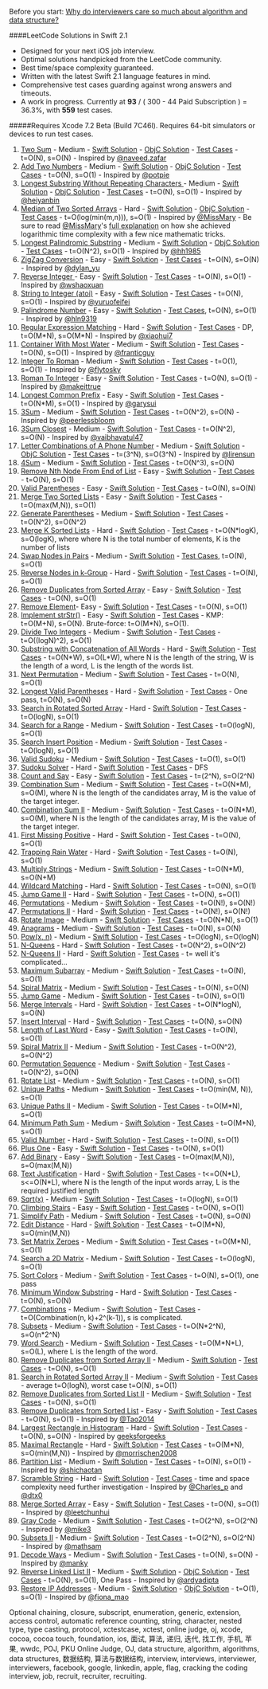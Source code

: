 Before you start: [Why do interviewers care so much about algorithm and data structure?](https://www.quora.com/Why-do-interviewers-care-so-much-about-algorithm-and-data-structure)

####LeetCode Solutions in Swift 2.1
* Designed for your next iOS job interview.
* Optimal solutions handpicked from the LeetCode community.
* Best time/space complexity guaranteed.
* Written with the latest Swift 2.1 language features in mind.
* Comprehensive test cases guarding against wrong answers and timeouts.
* A work in progress. Currently at **93** / ( 300 - 44 Paid Subscription ) = 36.3%, with **559** test cases.

#####Requires Xcode 7.2 Beta (Build 7C46l). Requires 64-bit simulators or devices to run test cases.

1. [Two Sum](https://oj.leetcode.com/problems/two-sum/) - Medium - [Swift Solution](./Solutions/Solutions/Medium/Medium_001_Two_Sum.swift) - [ObjC Solution](./Solutions/Solutions_ObjC/Medium/ObjC_Medium_001_Two_Sum.m) - [Test Cases](./Solutions/SolutionsTests/Medium/Medium_001_Two_Sum_Test.swift) - t=O(N), s=O(N) - Inspired by [@naveed.zafar](https://leetcode.com/discuss/10947/accepted-c-o-n-solution)
2. [Add Two Numbers](https://oj.leetcode.com/problems/add-two-numbers/) - Medium - [Swift Solution](./Solutions/Solutions/Medium/Medium_002_Add_Two_Numbers.swift) - [ObjC Solution](./Solutions/Solutions_ObjC/Medium/ObjC_Medium_002_Add_Two_Numbers.m) - [Test Cases](./Solutions/SolutionsTests/Medium/Medium_002_Add_Two_Numbers_Test.swift) - t=O(N), s=O(1) - Inspired by [@potpie](https://leetcode.com/discuss/2308/is-this-algorithm-optimal-or-what)
3. [Longest Substring Without Repeating Characters ](https://oj.leetcode.com/problems/longest-substring-without-repeating-characters/) - Medium - [Swift Solution](./Solutions/Solutions/Medium/Medium_003_Longest_Substring_Without_Repeating_Characters.swift) - [ObjC Solution](./Solutions/Solutions_ObjC/Medium/ObjC_Medium_003_Longest_Substring_Without_Repeating_Characters.m) - [Test Cases](./Solutions/SolutionsTests/Medium/Medium_003_Longest_Substring_Without_Repeating_Characters_Test.swift) - t=O(N), s=O(1) - Inspired by [@heiyanbin](https://leetcode.com/discuss/6168/my-o-n-solution)
4. [Median of Two Sorted Arrays](https://oj.leetcode.com/problems/median-of-two-sorted-arrays/) - Hard - [Swift Solution](./Solutions/Solutions/Hard/Hard_004_Median_Of_Two_Sorted_Arrays.swift) - [ObjC Solution](./Solutions/Solutions_ObjC/Hard/ObjC_Hard_004_Median_Of_Two_Sorted_Arrays.m) - [Test Cases](./Solutions/SolutionsTests/Hard/Hard_004_Median_Of_Two_Sorted_Arrays_Test.swift) - t=O(log(min(m,n))), s=O(1) - Inspired by [@MissMary](https://leetcode.com/discuss/15790/share-my-o-log-min-m-n-solution-with-explanation) - Be sure to read [@MissMary](https://leetcode.com/discuss/15790/share-my-o-log-min-m-n-solution-with-explanation)'s [full explanation](https://leetcode.com/discuss/15790/share-my-o-log-min-m-n-solution-with-explanation) on how she achieved logarithmic time complexity with a few nice mathematic tricks. 
5. [Longest Palindromic Substring](https://leetcode.com/problems/longest-palindromic-substring/) - Medium - [Swift Solution](./Solutions/Solutions/Medium/Medium_005_Longest_Palindromic_Substring.swift) - [ObjC Solution](./Solutions/Solutions_ObjC/Medium/ObjC_Medium_005_Longest_Palindromic_Substring.m) - [Test Cases](./Solutions/SolutionsTests/Medium/Medium_005_Longest_Palindromic_Substring_Test.swift) - t=O(N^2), s=O(1) - Inspired by [@hh1985](https://leetcode.com/discuss/32204/simple-c-solution-8ms-13-lines)
6. [ZigZag Conversion](https://oj.leetcode.com/problems/zigzag-conversion/) - Easy - [Swift Solution](./Solutions/Solutions/Easy/Easy_006_ZigZag_Conversion.swift) - [Test Cases](./Solutions/SolutionsTests/Easy/Easy_006_ZigZag_Conversion_Test.swift) - t=O(N), s=O(N) - Inspired by [@dylan_yu](https://leetcode.com/discuss/10493/easy-to-understand-java-solution)
7. [Reverse Integer ](https://oj.leetcode.com/problems/reverse-integer/) - Easy - [Swift Solution](./Solutions/Solutions/Easy/Easy_007_Reverse_Integer.swift) - [Test Cases](./Solutions/SolutionsTests/Easy/Easy_007_Reverse_Integer_Test.swift) - t=O(N), s=O(1) - Inspired by [@wshaoxuan](https://oj.leetcode.com/discuss/120/how-do-we-handle-the-overflow-case)
8. [String to Integer (atoi)](https://oj.leetcode.com/problems/string-to-integer-atoi/) - Easy - [Swift Solution](./Solutions/Solutions/Easy/Easy_008_String_to_Integer_atoi.swift) - [Test Cases](./Solutions/SolutionsTests/Easy/Easy_008_String_to_Integer_atoi_Test.swift) - t=O(N), s=O(1) - Inspired by [@yuruofeifei](https://leetcode.com/discuss/8886/my-simple-solution)
9. [Palindrome Number](https://oj.leetcode.com/problems/palindrome-number/) - Easy - [Swift Solution](./Solutions/Solutions/Easy/Easy_009_Palindrome_Number.swift) - [Test Cases](./Solutions/SolutionsTests/Easy/Easy_009_Palindrome_Number_Test.swift), t=O(N), s=O(1) - Inspired by [@hln9319](https://leetcode.com/discuss/12693/neat-ac-java-code-o-n-time-complexity)
10. [Regular Expression Matching](https://oj.leetcode.com/problems/regular-expression-matching/) - Hard - [Swift Solution](./Solutions/Solutions/Hard/Hard_010_Regular_Expression_Matching.swift) - [Test Cases](./Solutions/SolutionsTests/Hard/Hard_010_Regular_Expression_Matching_Test.swift) - DP, t=O(M\*N), s=O(M\*N) - Inspired by [@xiaohui7](https://leetcode.com/discuss/18970/concise-recursive-and-dp-solutions-with-full-explanation-in)
11. [Container With Most Water](https://leetcode.com/problems/container-with-most-water/) - Medium - [Swift Solution](./Solutions/Solutions/Medium/Medium_011_Container_With_Most_Water.swift) - [Test Cases](./Solutions/SolutionsTests/Medium/Medium_011_Container_With_Most_Water_Test.swift) - t=O(N), s=O(1) - Inspired by [@franticguy](https://leetcode.com/discuss/14610/very-simple-o-n-solution)
12. [Integer To Roman](https://leetcode.com/problems/integer-to-roman/) - Medium - [Swift Solution](./Solutions/Solutions/Medium/Medium_012_Integer_To_Roman.swift) - [Test Cases](./Solutions/SolutionsTests/Medium/Medium_012_Integer_To_Roman_Test.swift) - t=O(1), s=O(1) - Inspired by [@flytosky](https://leetcode.com/discuss/1208/how-to-improve-code)
13. [Roman To Integer](https://leetcode.com/problems/roman-to-integer/) - Easy - [Swift Solution](./Solutions/Solutions/Easy/Easy_013_Roman_To_Integer.swift) - [Test Cases](./Solutions/SolutionsTests/Easy/Easy_013_Roman_To_Integer_Test.swift) - t=O(N), s=O(1) - Inspired by [@makeittrue](https://leetcode.com/discuss/2369/solution-for-this-question-but-dont-know-there-any-easier-way)
14. [Longest Common Prefix](https://leetcode.com/problems/longest-common-prefix/) - Easy - [Swift Solution](./Solutions/Solutions/Easy/Easy_014_Longest_Common_Prefix.swift) - [Test Cases](./Solutions/SolutionsTests/Easy/Easy_014_Longest_Common_Prefix_Test.swift) - t=O(N\*M), s=O(1) - Inspired by [@garysui](https://leetcode.com/discuss/15755/optimal-solution)
15. [3Sum](https://leetcode.com/problems/3sum/) - Medium - [Swift Solution](./Solutions/Solutions/Medium/Medium_015_3Sum.swift) - [Test Cases](./Solutions/SolutionsTests/Medium/Medium_015_3Sum_Test.swift) - t=O(N^2), s=O(N) - Inspired by [@peerlessbloom](https://leetcode.com/discuss/10756/my-accepted-o-n-2-solution-without-hashmap)
16. [3Sum Closest](https://leetcode.com/problems/3sum-closest/) - Medium - [Swift Solution](./Solutions/Solutions/Medium/Medium_016_3Sum_Closest.swift) - [Test Cases](./Solutions/SolutionsTests/Medium/Medium_016_3Sum_Closest_Test.swift) - t=O(N^2), s=O(N) - Inspired by [@vaibhavatul47](https://leetcode.com/discuss/6438/a-n-2-solution-can-we-do-better)
17. [Letter Combinations of A Phone Number](https://leetcode.com/problems/letter-combinations-of-a-phone-number/) - Medium - [Swift Solution](./Solutions/Solutions/Medium/Medium_017_Letter_Combinations_Of_A_Phone_Number.swift) - [ObjC Solution](./Solutions/Solutions_ObjC/Medium/ObjC_Medium_017_Letter_Combinations_Of_A_Phone_Number.m) - [Test Cases](./Solutions/SolutionsTests/Medium/Medium_017_Letter_Combinations_Of_A_Phone_Number_Test.swift) - t=(3^N), s=O(3^N) - Inspired by [@lirensun](https://leetcode.com/discuss/24431/my-java-solution-with-fifo-queue)
18. [4Sum](https://leetcode.com/problems/4sum/) - Medium - [Swift Solution](./Solutions/Solutions/Medium/Medium_018_4Sum.swift) - [Test Cases](./Solutions/SolutionsTests/Medium/Medium_018_4Sum_Test.swift) - t=O(N^3), s=O(N)
19. [Remove Nth Node From End of List](https://leetcode.com/problems/remove-nth-node-from-end-of-list/) - Easy - [Swift Solution](./Solutions/Solutions/Easy/Easy_019_Remove_Nth_Node_From_End_Of_List.swift) - [Test Cases](./Solutions/SolutionsTests/Easy/Easy_019_Remove_Nth_Node_From_End_Of_List_Test.swift) - t=O(N), s=O(1)
20. [Valid Parentheses](https://leetcode.com/problems/valid-parentheses/) - Easy - [Swift Solution](./Solutions/Solutions/Easy/Easy_020_Valid_Parentheses.swift) - [Test Cases](./Solutions/SolutionsTests/Easy/Easy_020_Valid_Parentheses_Test.swift) - t=O(N), s=O(N)
21. [Merge Two Sorted Lists](https://leetcode.com/problems/merge-two-sorted-lists/) - Easy - [Swift Solution](./Solutions/Solutions/Easy/Easy_021_Merge_Two_Sorted_Lists.swift) - [Test Cases](./Solutions/SolutionsTests/Easy/Easy_021_Merge_Two_Sorted_Lists_Test.swift) - t=O(max(M,N)), s=O(1)
22. [Generate Parentheses](https://leetcode.com/problems/generate-parentheses/) - Medium - [Swift Solution](./Solutions/Solutions/Medium/Medium_022_Generate_Parentheses.swift) - [Test Cases](./Solutions/SolutionsTests/Medium/Medium_022_Generate_Parentheses_Test.swift) - t=O(N^2), s=O(N^2)
23. [Merge K Sorted Lists](https://leetcode.com/problems/merge-k-sorted-lists/) - Hard - [Swift Solution](./Solutions/Solutions/Hard/Hard_023_Merge_K_Sorted_Lists.swift) - [Test Cases](./Solutions/SolutionsTests/Hard/Hard_023_Merge_K_Sorted_Lists_Test.swift) - t=O(N\*logK), s=O(logK), where where N is the total number of elements, K is the number of lists
24. [Swap Nodes in Pairs](https://leetcode.com/problems/swap-nodes-in-pairs/) - Medium - [Swift Solution](./Solutions/Solutions/Medium/Medium_024_Swap_Nodes_In_Pairs.swift) - [Test Cases](./Solutions/SolutionsTests/Medium/Medium_024_Swap_Nodes_In_Pairs_Test.swift), t=O(N), s=O(1)
25. [Reverse Nodes in k-Group](https://leetcode.com/problems/reverse-nodes-in-k-group/) - Hard - [Swift Solution](./Solutions/Solutions/Hard/Hard_025_Reverse_Nodes_In_K_Group.swift) - [Test Cases](./Solutions/SolutionsTests/Hard/Hard_025_Reverse_Nodes_In_K_Group_Test.swift) - t=O(N), s=O(1)
26. [Remove Duplicates from Sorted Array](https://leetcode.com/problems/remove-duplicates-from-sorted-array/) - Easy - [Swift Solution](./Solutions/Solutions/Easy/Easy_026_Remove_Duplicates_from_Sorted_Array.swift) - [Test Cases](./Solutions/SolutionsTests/Easy/Easy_026_Remove_Duplicates_from_Sorted_Array_Test.swift) - t=O(N), s=O(1)
27. [Remove Element](https://leetcode.com/problems/remove-element/)- Easy - [Swift Solution](./Solutions/Solutions/Easy/Easy_027_Remove_Element.swift) - [Test Cases](./Solutions/SolutionsTests/Easy/Easy_027_Remove_Element_Test.swift) - t=O(N), s=O(1)
28. [Implement strStr()](https://leetcode.com/problems/implement-strstr/) - Easy - [Swift Solution](./Solutions/Solutions/Easy/Easy_028_Implement_StrStr.swift) - [Test Cases](./Solutions/SolutionsTests/Easy/Easy_028_Implement_StrStr_Test.swift) - KMP: t=O(M+N), s=O(N). Brute-force: t=O(M\*N), s=O(1).
29. [Divide Two Integers](https://leetcode.com/problems/divide-two-integers/) - Medium - [Swift Solution](./Solutions/Solutions/Medium/Medium_029_Divide_Two_Integers.swift) - [Test Cases](./Solutions/SolutionsTests/Medium/Medium_029_Divide_Two_Integers_Test.swift) - t=O((logN)^2), s=O(1)
30. [Substring with Concatenation of All Words](https://leetcode.com/problems/substring-with-concatenation-of-all-words/) - Hard - [Swift Solution](./Solutions/Solutions/Hard/Hard_030_Substring_With_Concatenation_Of_All_Words.swift) - [Test Cases](./Solutions/SolutionsTests/Hard/Hard_030_Substring_With_Concatenation_Of_All_Words_Test.swift) - t=O(N\*W), s=O(L\*W), where N is the length of the string, W is the length of a word, L is the length of the words list.
31. [Next Permutation](https://leetcode.com/problems/next-permutation/) - Medium - [Swift Solution](./Solutions/Solutions/Medium/Medium_031_Next_Permutation.swift) - [Test Cases](./Solutions/SolutionsTests/Medium/Medium_031_Next_Permutation_Test.swift) - t=O(N), s=O(1)
32. [Longest Valid Parentheses](https://leetcode.com/problems/longest-valid-parentheses/) - Hard - [Swift Solution](./Solutions/Solutions/Hard/Hard_032_Longest_Valid_Parentheses.swift) - [Test Cases](./Solutions/SolutionsTests/Hard/Hard_032_Longest_Valid_Parentheses_Test.swift) - One pass, t=O(N), s=O(N)
33. [Search in Rotated Sorted Array](https://leetcode.com/problems/search-in-rotated-sorted-array/) - Hard - [Swift Solution](./Solutions/Solutions/Hard/Hard_033_Search_In_Rotated_Sorted_Array.swift) - [Test Cases](./Solutions/SolutionsTests/Hard/Hard_033_Search_In_Rotated_Sorted_Array_Test.swift) - t=O(logN), s=O(1)
34. [Search for a Range](https://leetcode.com/problems/search-for-a-range/) - Medium - [Swift Solution](./Solutions/Solutions/Medium/Medium_034_Search_For_A_Range.swift) - [Test Cases](./Solutions/SolutionsTests/Medium/Medium_034_Search_For_A_Range_Test.swift) - t=O(logN), s=O(1)
35. [Search Insert Position](https://leetcode.com/problems/search-insert-position/) - Medium - [Swift Solution](./Solutions/Solutions/Medium/Medium_035_Search_Insert_Position.swift) - [Test Cases](./Solutions/SolutionsTests/Medium/Medium_035_Search_Insert_Position_Test.swift) - t=O(logN), s=O(1)
36. [Valid Sudoku](https://leetcode.com/problems/valid-sudoku/) - Medium - [Swift Solution](./Solutions/Solutions/Easy/Easy_036_Valid_Sudoku.swift) - [Test Cases](./Solutions/SolutionsTests/Easy/Easy_036_Valid_Sudoku_Test.swift) - t=O(1), s=O(1)
37. [Sudoku Solver](https://leetcode.com/problems/sudoku-solver/) - Hard - [Swift Solution](./Solutions/Solutions/Hard/Hard_037_Sudoku_Solver.swift) - [Test Cases](./Solutions/SolutionsTests/Hard/Hard_037_Sudoku_Solver_Test.swift) - DFS
38. [Count and Say](https://leetcode.com/problems/count-and-say/) - Easy - [Swift Solution](./Solutions/Solutions/Easy/Easy_038_Count_And_Say.swift) - [Test Cases](./Solutions/SolutionsTests/Easy/Easy_038_Count_And_Say_Test.swift) - t=(2^N), s=O(2^N)
39. [Combination Sum](https://leetcode.com/problems/combination-sum/) - Medium - [Swift Solution](./Solutions/Solutions/Medium/Medium_039_Combination_Sum.swift) - [Test Cases](./Solutions/SolutionsTests/Medium/Medium_039_Combination_Sum_Test.swift) - t=O(N*M), s=O(M), where N is the length of the candidates array, M is the value of the target integer.
40. [Combination Sum II](https://leetcode.com/problems/combination-sum-ii/) - Medium - [Swift Solution](./Solutions/Solutions/Medium/Medium_040_Combination_Sum_II.swift) - [Test Cases](./Solutions/SolutionsTests/Medium/Medium_040_Combination_Sum_II_Test.swift) - t=O(N*M), s=O(M), where N is the length of the candidates array, M is the value of the target integer.
41. [First Missing Positive](https://leetcode.com/problems/first-missing-positive/) - Hard - [Swift Solution](./Solutions/Solutions/Hard/Hard_041_First_Missing_Positive.swift) - [Test Cases](./Solutions/SolutionsTests/Hard/Hard_041_First_Missing_Positive_Test.swift) - t=O(N), s=O(1)
42. [Trapping Rain Water](https://leetcode.com/problems/trapping-rain-water/) - Hard - [Swift Solution](./Solutions/Solutions/Hard/Hard_042_Trapping_Rain_Water.swift) - [Test Cases](./Solutions/SolutionsTests/Hard/Hard_042_Trapping_Rain_Water_Test.swift) - t=O(N), s=O(1)
43. [Multiply Strings](https://leetcode.com/problems/multiply-strings/) - Medium - [Swift Solution](./Solutions/Solutions/Medium/Medium_043_Multiply_Strings.swift) - [Test Cases](./Solutions/SolutionsTests/Medium/Medium_043_Multiply_Strings_Test.swift) - t=O(N\*M), s=O(N+M)
44. [Wildcard Matching](https://leetcode.com/problems/wildcard-matching/) - Hard - [Swift Solution](./Solutions/Solutions/Hard/Hard_044_Wildcard_Matching.swift) - [Test Cases](./Solutions/SolutionsTests/Hard/Hard_044_Wildcard_Matching_Test.swift) - t=O(N), s=O(1)
45. [Jump Game II](https://leetcode.com/problems/jump-game-ii/) - Hard - [Swift Solution](./Solutions/Solutions/Hard/Hard_045_Jump_Game_II.swift) - [Test Cases](./Solutions/SolutionsTests/Hard/Hard_045_Jump_Game_II_Test.swift) - t=O(N), s=O(1)
46. [Permutations](https://leetcode.com/problems/permutations/) - Medium - [Swift Solution](./Solutions/Solutions/Medium/Medium_046_Permutations.swift) - [Test Cases](./Solutions/SolutionsTests/Medium/Medium_046_Permutations_Test.swift) - t=O(N!), s=O(N!)
47. [Permutations II](https://leetcode.com/problems/permutations-ii/) - Hard - [Swift Solution](./Solutions/Solutions/Hard/Hard_047_Permutations_II.swift) - [Test Cases](./Solutions/SolutionsTests/Hard/Hard_047_Permutations_II_Test.swift) - t=O(N!), s=O(N!)
48. [Rotate Image](https://leetcode.com/problems/rotate-image/) - Medium - [Swift Solution](./Solutions/Solutions/Medium/Medium_048_Rotate_Image.swift) - [Test Cases](./Solutions/SolutionsTests/Medium/Medium_048_Rotate_Image_Test.swift) - t=O(N\*N), s=O(1)
49. [Anagrams](https://leetcode.com/problems/anagrams/) - Medium - [Swift Solution](./Solutions/Solutions/Medium/Medium_049_Anagrams.swift) - [Test Cases](./Solutions/SolutionsTests/Medium/Medium_049_Anagrams_Test.swift) - t=O(N), s=O(N)
50. [Pow(x, n)](https://leetcode.com/problems/powx-n/) - Medium - [Swift Solution](./Solutions/Solutions/Medium/Medium_050_Pow_X_N.swift) - [Test Cases](./Solutions/SolutionsTests/Medium/Medium_050_Pow_X_N_Test.swift) - t=O(logN), s=O(logN) 
51. [N-Queens](https://leetcode.com/problems/n-queens/) - Hard - [Swift Solution](./Solutions/Solutions/Hard/Hard_051_N_Queens.swift) - [Test Cases](./Solutions/SolutionsTests/Hard/Hard_051_N_Queens_Test.swift) - t=O(N^2), s=O(N^2)
52. [N-Queens II](https://leetcode.com/problems/n-queens-ii/) - Hard - [Swift Solution](./Solutions/Solutions/Hard/Hard_052_N_Queens_II.swift) - [Test Cases](./Solutions/SolutionsTests/Hard/Hard_052_N_Queens_II_Test.swift) - t= well it's complicated...
53. [Maximum Subarray](https://leetcode.com/problems/maximum-subarray/) - Medium - [Swift Solution](./Solutions/Solutions/Medium/Medium_053_Maximum_Subarray.swift) - [Test Cases](./Solutions/SolutionsTests/Medium/Medium_053_Maximum_Subarray_Test.swift) - t=O(N), s=O(1)
54. [Spiral Matrix](https://leetcode.com/problems/spiral-matrix/) - Medium - [Swift Solution](./Solutions/Solutions/Medium/Medium_054_Spiral_Matrix.swift) - [Test Cases](./Solutions/SolutionsTests/Medium/Medium_054_Spiral_Matrix_Test.swift) - t=O(N), s=O(N)
55. [Jump Game](https://leetcode.com/problems/jump-game/) - Medium - [Swift Solution](./Solutions/Solutions/Medium/Medium_055_Jump_Game.swift) - [Test Cases](./Solutions/SolutionsTests/Medium/Medium_055_Jump_Game_Test.swift) - t=O(N), s=O(1)
56. [Merge Intervals](https://leetcode.com/problems/merge-intervals/) - Hard - [Swift Solution](./Solutions/Solutions/Hard/Hard_056_Merge_Intervals.swift) - [Test Cases](./Solutions/SolutionsTests/Hard/Hard_056_Merge_Intervals_Test.swift) - t=O(N\*logN), s=O(N)
57. [Insert Interval](https://leetcode.com/discuss/3971/in-place-solution-ask-for-suggestion) - Hard - [Swift Solution](./Solutions/Solutions/Hard/Hard_057_Insert_Interval.swift) - [Test Cases](./Solutions/SolutionsTests/Hard/Hard_057_Insert_Interval_Test.swift) - t=O(N), s=O(N)
58. [Length of Last Word](https://leetcode.com/problems/length-of-last-word/) - Easy - [Swift Solution](./Solutions/Solutions/Easy/Easy_058_Length_Of_Last_Word.swift) - [Test Cases](./Solutions/SolutionsTests/Easy/Easy_058_Length_Of_Last_Word_Test.swift) - t=O(N), s=O(1)
59. [Spiral Matrix II](https://leetcode.com/problems/spiral-matrix-ii/) - Medium - [Swift Solution](./Solutions/Solutions/Medium/Medium_059_Spiral_Matrix_II.swift) - [Test Cases](./Solutions/SolutionsTests/Medium/Medium_059_Spiral_Matrix_II_Test.swift) - t=O(N^2), s=O(N^2)
60. [Permutation Sequence](https://leetcode.com/problems/permutation-sequence/) - Medium - [Swift Solution](./Solutions/Solutions/Medium/Medium_060_Permutation_Sequence.swift) - [Test Cases](./Solutions/SolutionsTests/Medium/Medium_060_Permutation_Sequence_Test.swift) - t=O(N^2), s=O(N)
61. [Rotate List](https://leetcode.com/problems/rotate-list/) - Medium - [Swift Solution](./Solutions/Solutions/Medium/Medium_061_Rotate_List.swift) - [Test Cases](./Solutions/SolutionsTests/Medium/Medium_061_Rotate_List_Test.swift) - t=O(N), s=O(1)
62. [Unique Paths](https://leetcode.com/problems/unique-paths/) - Medium - [Swift Solution](./Solutions/Solutions/Medium/Medium_062_Unique_Paths.swift) - [Test Cases](./Solutions/SolutionsTests/Medium/Medium_062_Unique_Paths_Test.swift) - t=O(min(M, N)), s=O(1)
63. [Unique Paths II](https://leetcode.com/problems/unique-paths-ii/) - Medium - [Swift Solution](./Solutions/Solutions/Medium/Medium_063_Unique_Paths_II.swift) - [Test Cases](./Solutions/SolutionsTests/Medium/Medium_063_Unique_Paths_II_Test.swift) - t=O(M\*N), s=O(1)
64. [Minimum Path Sum](https://leetcode.com/problems/minimum-path-sum/) - Medium - [Swift Solution](./Solutions/Solutions/Medium/Medium_064_Minimum_Path_Sum.swift) - [Test Cases](./Solutions/SolutionsTests/Medium/Medium_064_Minimum_Path_Sum_Test.swift) - t=O(M\*N), s=O(1)
65. [Valid Number](https://leetcode.com/problems/valid-number/) - Hard - [Swift Solution](./Solutions/Solutions/Hard/Hard_065_Valid_Number.swift) - [Test Cases](./Solutions/SolutionsTests/Hard/Hard_065_Valid_Number_Test.swift) - t=O(N), s=O(1)
66. [Plus One](https://leetcode.com/problems/plus-one/) - Easy - [Swift Solution](./Solutions/Solutions/Easy/Easy_066_Plus_One.swift) - [Test Cases](./Solutions/SolutionsTests/Easy/Easy_066_Plus_One_Test.swift) - t=O(N), s=O(1)
67. [Add Binary](https://leetcode.com/problems/add-binary/) - Easy - [Swift Solution](./Solutions/Solutions/Easy/Easy_067_Add_Binary.swift) - [Test Cases](./Solutions/SolutionsTests/Easy/Easy_067_Add_Binary_Test.swift) - t=O(max(M,N)), s=O(max(M,N))
68. [Text Justification](https://leetcode.com/problems/text-justification/) - Hard - [Swift Solution](./Solutions/Solutions/Hard/Hard_068_Text_Justification.swift) - [Test Cases](./Solutions/SolutionsTests/Hard/Hard_068_Text_Justification_Test.swift) - t<=O(N\*L), s<=O(N\*L), where N is the length of the input words array, L is the required justified length
69. [Sqrt(x)](https://leetcode.com/problems/sqrtx/) - Medium - [Swift Solution](./Solutions/Solutions/Medium/Medium_069_Sqrt_X.swift) - [Test Cases](https://github.com/diwu/LeetCode-Solutions-in-Swift/blob/master/Solutions/SolutionsTests/Medium/Medium_069_Sqrt_X_Test.swift) - t=O(logN), s=O(1)
70. [Climbing Stairs](https://leetcode.com/problems/climbing-stairs/) - Easy - [Swift Solution](./Solutions/Solutions/Easy/Easy_070_Climbing_Stairs.swift) - [Test Cases](./Solutions/SolutionsTests/Easy/Easy_070_Climbing_Stairs_Test.swift) - t=O(N), s=O(1)
71. [Simplify Path](https://leetcode.com/problems/simplify-path/) - Medium - [Swift Solution](./Solutions/Solutions/Medium/Medium_071_Simplify_Path.swift) - [Test Cases](./Solutions/SolutionsTests/Medium/Medium_071_Simplify_Path_Test.swift) - t=O(N), s=O(N)
72. [Edit Distance](https://leetcode.com/problems/edit-distance/) - Hard - [Swift Solution](./Solutions/Solutions/Hard/Hard_072_Edit_Distance.swift) - [Test Cases](./Solutions/SolutionsTests/Hard/Hard_072_Edit_Distance_Test.swift) - t=O(M\*N), s=O(min(M,N))
73. [Set Matrix Zeroes](https://leetcode.com/problems/set-matrix-zeroes/) - Medium - [Swift Solution](./Solutions/Solutions/Medium/Medium_073_Set_Matrix_Zeroes.swift) - [Test Cases](./Solutions/SolutionsTests/Medium/Medium_073_Set_Matrix_Zeroes_Test.swift) - t=O(M\*N), s=O(1)
74. [Search a 2D Matrix](https://leetcode.com/problems/search-a-2d-matrix/) - Medium - [Swift Solution](./Solutions/Solutions/Medium/Medium_074_Search_A_2D_Matrix.swift) - [Test Cases](./Solutions/SolutionsTests/Medium/Medium_074_Search_A_2D_Matrix_Test.swift) - t=O(logN), s=O(1)
75. [Sort Colors](https://leetcode.com/problems/sort-colors/) - Medium - [Swift Solution](./Solutions/Solutions/Medium/Medium_075_Sort_Colors.swift) - [Test Cases](./Solutions/SolutionsTests/Medium/Medium_075_Sort_Colors_Test.swift) - t=O(N), s=O(1), one pass
76. [Minimum Window Substring](https://leetcode.com/problems/minimum-window-substring/) - Hard - [Swift Solution](./Solutions/Solutions/Hard/Hard_076_Minimum_Window_Substring.swift) - [Test Cases](./Solutions/SolutionsTests/Hard/Hard_076_Minimum_Window_Substring_Test.swift) - t=O(N), s=O(N)
77. [Combinations](https://leetcode.com/problems/combinations/) - Medium - [Swift Solution](./Solutions/Solutions/Medium/Medium_077_Combinations.swift) - [Test Cases](./Solutions/SolutionsTests/Medium/Medium_077_Combinations_Test.swift) - t=O(Combination(n, k)+2^(k-1)), s is complicated.
78. [Subsets](https://leetcode.com/problems/subsets/) - Medium - [Swift Solution](./Solutions/Solutions/Medium/Medium_078_Subsets.swift) - [Test Cases](./Solutions/SolutionsTests/Medium/Medium_078_Subsets_Test.swift) - t=O(N\*2^N), s=O(n\*2^N)
79. [Word Search](https://leetcode.com/problems/word-search/) - Medium - [Swift Solution](./Solutions/Solutions/Medium/Medium_079_Word_Search.swift) - [Test Cases](./Solutions/SolutionsTests/Medium/Medium_079_Word_Search_Test.swift) - t=O(M\*N\*L), s=O(L), where L is the length of the word.
80. [Remove Duplicates from Sorted Array II](https://leetcode.com/problems/remove-duplicates-from-sorted-array-ii/) - Medium - [Swift Solution](./Solutions/Solutions/Medium/Medium_080_Remove_Duplicates_From_Sorted_Array_II.swift) - [Test Cases](./Solutions/SolutionsTests/Medium/Medium_080_Remove_Duplicates_From_Sorted_Array_II_Test.swift) - t=O(N), s=O(1)
81. [Search in Rotated Sorted Array II](https://leetcode.com/problems/search-in-rotated-sorted-array-ii/) - Medium - [Swift Solution](./Solutions/Solutions/Medium/Medium_081_Search_In_Rotated_Sorted_Array_II.swift) - [Test Cases](./Solutions/SolutionsTests/Medium/Medium_081_Search_In_Rotated_Sorted_Array_II_Test.swift) - average t=O(logN), worst case t=O(N), s=O(1) 
82. [Remove Duplicates from Sorted List II](https://leetcode.com/problems/remove-duplicates-from-sorted-list-ii/) - Medium - [Swift Solution](./Solutions/Solutions/Medium/Medium_082_Remove_Duplicates_From_Sorted_List_II.swift) - [Test Cases](./Solutions/SolutionsTests/Medium/Medium_082_Remove_Duplicates_From_Sorted_List_II_Test.swift) - t=O(N), s=O(1)
83. [Remove Duplicates from Sorted List](https://leetcode.com/problems/remove-duplicates-from-sorted-list/) - Easy - [Swift Solution](./Solutions/Solutions/Easy/Easy_083_Remove_Duplicates_From_Sorted_List.swift) - [Test Cases](./Solutions/SolutionsTests/Easy/Easy_083_Remove_Duplicates_From_Sorted_List_Test.swift) - t=O(N), s=O(1) - Inspired by [@Tao2014](https://leetcode.com/discuss/7188/concise-solution-and-memory-freeing)
84. [Largest Rectangle in Histogram](https://leetcode.com/problems/largest-rectangle-in-histogram/) - Hard - [Swift Solution](./Solutions/Solutions/Hard/Hard_084_Largest_Rectangle_In_Histogram.swift) - [Test Cases](./Solutions/SolutionsTests/Hard/Hard_084_Largest_Rectangle_In_Histogram_Test.swift) - t=O(N), s=O(N) - Inspired by [geeksforgeeks](http://www.geeksforgeeks.org/largest-rectangle-under-histogram/)
85. [Maximal Rectangle](https://leetcode.com/problems/maximal-rectangle/) - Hard - [Swift Solution](./Solutions/Solutions/Hard/Hard_085_Maximal_Rectangle.swift) - [Test Cases](./Solutions/SolutionsTests/Hard/Hard_085_Maximal_Rectangle_Test.swift) - t=O(M\*N), s=O(min(M,N)) - Inspired by [@morrischen2008](https://leetcode.com/discuss/20240/share-my-dp-solution)
86. [Partition List](https://leetcode.com/problems/partition-list/) - Medium - [Swift Solution](./Solutions/Solutions/Medium/Medium_086_Partition_List.swift) - [Test Cases](./Solutions/SolutionsTests/Medium/Medium_086_Partition_List_Test.swift) - t=O(N), s=O(1) - Inspired by [@shichaotan](https://leetcode.com/discuss/21032/very-concise-one-pass-solution)
87. [Scramble String](https://leetcode.com/problems/scramble-string/) - Hard - [Swift Solution](./Solutions/Solutions/Hard/Hard_087_Scramble_String.swift) - [Test Cases](./Solutions/SolutionsTests/Hard/Hard_087_Scramble_String_Test.swift) - time and space complexity need further investigation - Inspired by [@Charles_p](https://leetcode.com/discuss/3632/any-better-solution) and [@dtx0](https://leetcode.com/discuss/3632/any-better-solution)
88. [Merge Sorted Array](https://leetcode.com/problems/merge-sorted-array/) - Easy - [Swift Solution](./Solutions/Solutions/Easy/Easy_088_Merge_Sorted_Array.swift) - [Test Cases](./Solutions/SolutionsTests/Easy/Easy_088_Merge_Sorted_Array_Test.swift) - t=O(N), s=O(1) - Inspired by [@leetchunhui](https://leetcode.com/discuss/8233/this-is-my-ac-code-may-help-you)
89. [Gray Code](https://leetcode.com/problems/gray-code/) - Medium - [Swift Solution](./Solutions/Solutions/Medium/Medium_089_Gray_Code.swift) - [Test Cases](./Solutions/SolutionsTests/Medium/Medium_089_Gray_Code_Test.swift) - t=O(2^N), s=O(2^N) - Inspired by [@mike3](https://leetcode.com/discuss/2978/what-solution-gray-code-problem-extra-space-used-recursion)
90. [Subsets II](https://leetcode.com/problems/subsets-ii/) - Medium - [Swift Solution](./Solutions/Solutions/Medium/Medium_090_Subsets_II.swift) - [Test Cases](./Solutions/SolutionsTests/Medium/Medium_090_Subsets_II_Test.swift) - t=O(2^N), s=O(2^N) - Inspired by [@mathsam](https://leetcode.com/discuss/14902/c-solution-and-explanation)
91. [Decode Ways](https://leetcode.com/problems/decode-ways/) - Medium - [Swift Solution](./Solutions/Solutions/Medium/Medium_091_Decode_Ways.swift) - [Test Cases](./Solutions/SolutionsTests/Medium/Medium_091_Decode_Ways_Test.swift) - t=O(N), s=O(N) - Inspired by [@manky](https://leetcode.com/discuss/8527/dp-solution-java-for-reference)
92. [Reverse Linked List II](https://leetcode.com/problems/reverse-linked-list-ii/) - Medium - [Swift Solution](./Solutions/Solutions/Medium/Medium_092_Reverse_Linked_List_II.swift) - [ObjC Solution](./Solutions/Solutions_ObjC/Medium/ObjC_Medium_092_Reverse_Linked_List_II.m) - [Test Cases](./Solutions/SolutionsTests/Medium/Medium_092_Reverse_Linked_List_II_Test.swift) - t=O(N), s=O(1), One Pass - Inspired by [@ardyadipta](https://leetcode.com/discuss/25580/simple-java-solution-with-clear-explanation)
93. [Restore IP Addresses](https://leetcode.com/problems/restore-ip-addresses/) - Medium - [Swift Solution](./Solutions/Solutions/Medium/Medium_093_Restore_IP_Addresses.swift) - [ObjC Solution](./Solutions/Solutions_ObjC/Medium/ObjC_Medium_093_Restore_IP_Addresses.m) - t=O(1), s=O(1) - Inspired by [@fiona_mao](https://leetcode.com/discuss/12790/my-code-in-java)

Optional chaining, closure, subscript, enumeration, generic, extension, access control, automatic reference counting, string, character, nested type, type casting, protocol, xctestcase, xctest, online judge, oj, xcode, cocoa, cocoa touch, foundation, ios, 面试, 算法, 递归, 迭代, 找工作, 手机, 苹果, wwdc, POJ, PKU Online Judge, OJ, data structure, algorithm, algorithms, data structures, 数据结构, 算法与数据结构, interview, interviews, interviewer, interviewers, facebook, google, linkedin, apple, flag, cracking the coding interview, job, recruit, recruiter, recruiting.
